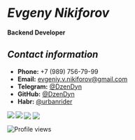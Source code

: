 # *Evgeny Nikiforov*
**Backend Developer**

## *Contact information*
* **Phone:** +7 (989) 756-79-99
* **Email:** evgeniy.v.nikiforov@gmail.com
* **Telegram:** [@DzenDyn](https://t.me/dzendyn) 
* **GitHub:** [@DzenDyn](https://github.com/dzendyn)
* **Habr:** [@urbanrider](https://habr.com/ru/users/urbanrider/)  



<img align="center" src="https://github-readme-stats.vercel.app/api?username=dzendyn&show_icons=true&theme=vue&count_private=true" />

<img align="center" src="https://github-readme-stats.vercel.app/api/top-langs/?username=dzendyn&show_icons=true&theme=vue&layout=compact" />

<a href="https://github.com/dzendyn/baseBackend">
  <img align="left" src="https://github-readme-stats.vercel.app/api/pin/?username=dzendyn&repo=baseBackend" />
</a>
<a href="https://github.com/dzendyn/zen-cf-ddns">
  <img align="left" src="https://github-readme-stats.vercel.app/api/pin/?username=dzendyn&repo=zen-cf-ddns" />
</a>


![Profile views](https://gpvc.arturio.dev/dzendyn)

<!--

[![Github stats](https://github-readme-stats.vercel.app/api?username=dzendyn&show_icons=true&theme=vue&count_private=true)](https://github.com/dzendyn)
[![Top Langs](https://github-readme-stats.vercel.app/api/top-langs/?username=dzendyn&show_icons=true&theme=vue&layout=compact)](https://github.com/dzendyn)

**DzenDyn/DzenDyn** is a ✨ _special_ ✨ repository because its `README.md` (this file) appears on your GitHub profile.

Here are some ideas to get you started:

- 🔭 I’m currently working on ...
- 🌱 I’m currently learning ...
- 👯 I’m looking to collaborate on ...
- 🤔 I’m looking for help with ...
- 💬 Ask me about ...
- 📫 How to reach me: ...
- 😄 Pronouns: ...
- ⚡ Fun fact: ...
-->
